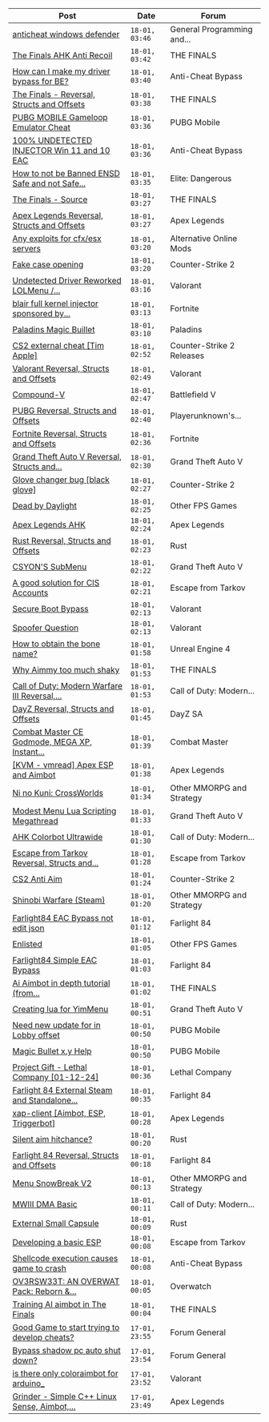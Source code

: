 |Post|Date|Forum|
|----|----|-----|
|[anticheat windows defender](https://www.unknowncheats.me/forum/general-programming-and-reversing/619633-anticheat-windows-defender.html)|`18-01, 03:46`|General Programming and...|
|[The Finals AHK Anti Recoil](https://www.unknowncheats.me/forum/the-finals/616379-finals-ahk-anti-recoil.html)|`18-01, 03:42`|THE FINALS|
|[How can I make my driver bypass for BE?](https://www.unknowncheats.me/forum/anti-cheat-bypass/619538-driver-bypass.html)|`18-01, 03:40`|Anti-Cheat Bypass|
|[The Finals - Reversal, Structs and Offsets](https://www.unknowncheats.me/forum/the-finals/516372-finals-reversal-structs-offsets.html)|`18-01, 03:38`|THE FINALS|
|[PUBG MOBILE Gameloop Emulator Cheat](https://www.unknowncheats.me/forum/pubg-mobile/576303-pubg-mobile-gameloop-emulator-cheat.html)|`18-01, 03:36`|PUBG Mobile|
|[100% UNDETECTED INJECTOR Win 11 and 10 EAC](https://www.unknowncheats.me/forum/anti-cheat-bypass/619804-100-undetected-injector-win-11-10-eac.html)|`18-01, 03:36`|Anti-Cheat Bypass|
|[How to not be Banned ENSD Safe and not Safe...](https://www.unknowncheats.me/forum/elite-dangerous/619732-banned-ensd-safe-safe.html)|`18-01, 03:35`|Elite: Dangerous|
|[The Finals - Source](https://www.unknowncheats.me/forum/the-finals/618843-finals-source.html)|`18-01, 03:27`|THE FINALS|
|[Apex Legends Reversal, Structs and Offsets](https://www.unknowncheats.me/forum/apex-legends/319804-apex-legends-reversal-structs-offsets.html)|`18-01, 03:27`|Apex Legends|
|[Any exploits for cfx/esx servers](https://www.unknowncheats.me/forum/alternative-online-mods/619658-exploits-cfx-esx-servers.html)|`18-01, 03:20`|Alternative Online Mods|
|[Fake case opening](https://www.unknowncheats.me/forum/counter-strike-2-a/619865-fake.html)|`18-01, 03:20`|Counter-Strike 2|
|[Undetected Driver Reworked LOLMenu /...](https://www.unknowncheats.me/forum/valorant/619784-undetected-driver-reworked-lolmenu-va-lol-rant-bluefires-colorbot-2024-a.html)|`18-01, 03:16`|Valorant|
|[blair full kernel injector sponsored by...](https://www.unknowncheats.me/forum/fortnite/619345-blair-kernel-injector-sponsored-obese-0xnemi.html)|`18-01, 03:13`|Fortnite|
|[Paladins Magic Buillet](https://www.unknowncheats.me/forum/paladins/619864-paladins-magic-buillet.html)|`18-01, 03:10`|Paladins|
|[CS2 external cheat \[Tim Apple\]](https://www.unknowncheats.me/forum/counter-strike-2-releases/609206-cs2-external-cheat-tim-apple.html)|`18-01, 02:52`|Counter-Strike 2 Releases|
|[Valorant Reversal, Structs and Offsets](https://www.unknowncheats.me/forum/valorant/385792-valorant-reversal-structs-offsets.html)|`18-01, 02:49`|Valorant|
|[Compound-V](https://www.unknowncheats.me/forum/battlefield-v/524308-compound.html)|`18-01, 02:47`|Battlefield V|
|[PUBG Reversal, Structs and Offsets](https://www.unknowncheats.me/forum/playerunknown-s-battlegrounds/214976-pubg-reversal-structs-offsets.html)|`18-01, 02:40`|Playerunknown's...|
|[Fortnite Reversal, Structs and Offsets](https://www.unknowncheats.me/forum/fortnite/235061-fortnite-reversal-structs-offsets.html)|`18-01, 02:36`|Fortnite|
|[Grand Theft Auto V Reversal, Structs and...](https://www.unknowncheats.me/forum/grand-theft-auto-v/144028-grand-theft-auto-reversal-structs-offsets.html)|`18-01, 02:30`|Grand Theft Auto V|
|[Glove changer bug \[black glove\]](https://www.unknowncheats.me/forum/counter-strike-2-a/613933-glove-changer-bug-black-glove.html)|`18-01, 02:27`|Counter-Strike 2|
|[Dead by Daylight](https://www.unknowncheats.me/forum/other-fps-games/178856-dead-daylight.html)|`18-01, 02:25`|Other FPS Games|
|[Apex Legends AHK](https://www.unknowncheats.me/forum/apex-legends/609300-apex-legends-ahk.html)|`18-01, 02:24`|Apex Legends|
|[Rust Reversal, Structs and Offsets](https://www.unknowncheats.me/forum/rust/164256-rust-reversal-structs-offsets.html)|`18-01, 02:23`|Rust|
|[CSYON'S SubMenu](https://www.unknowncheats.me/forum/grand-theft-auto-v/566819-csyons-submenu.html)|`18-01, 02:22`|Grand Theft Auto V|
|[A good solution for CIS Accounts](https://www.unknowncheats.me/forum/escape-from-tarkov/617145-solution-cis-accounts.html)|`18-01, 02:21`|Escape from Tarkov|
|[Secure Boot Bypass](https://www.unknowncheats.me/forum/valorant/618547-secure-boot-bypass.html)|`18-01, 02:13`|Valorant|
|[Spoofer Question](https://www.unknowncheats.me/forum/valorant/619719-spoofer-question.html)|`18-01, 02:13`|Valorant|
|[How to obtain the bone name?](https://www.unknowncheats.me/forum/unreal-engine-4-a/618817-obtain-bone-name.html)|`18-01, 01:58`|Unreal Engine 4|
|[Why Aimmy too much shaky](https://www.unknowncheats.me/forum/the-finals/619802-aimmy-shaky.html)|`18-01, 01:53`|THE FINALS|
|[Call of Duty: Modern Warfare III Reversal,...](https://www.unknowncheats.me/forum/call-of-duty-modern-warfare-iii/605287-call-duty-modern-warfare-iii-reversal-structs-offsets.html)|`18-01, 01:53`|Call of Duty: Modern...|
|[DayZ Reversal, Structs and Offsets](https://www.unknowncheats.me/forum/dayz-sa/104269-dayz-reversal-structs-offsets.html)|`18-01, 01:45`|DayZ SA|
|[Combat Master CE Godmode, MEGA XP, Instant...](https://www.unknowncheats.me/forum/combat-master/583715-combat-master-ce-godmode-mega-xp-instant-weapon-player-max-level-attachment-mod.html)|`18-01, 01:39`|Combat Master|
|[\[KVM - vmread\] Apex ESP and Aimbot](https://www.unknowncheats.me/forum/apex-legends/406426-kvm-vmread-apex-esp-aimbot.html)|`18-01, 01:38`|Apex Legends|
|[Ni no Kuni: CrossWorlds](https://www.unknowncheats.me/forum/other-mmorpg-and-strategy/500789-ni-kuni-crossworlds.html)|`18-01, 01:34`|Other MMORPG and Strategy|
|[Modest Menu Lua Scripting Megathread](https://www.unknowncheats.me/forum/grand-theft-auto-v/463868-modest-menu-lua-scripting-megathread.html)|`18-01, 01:33`|Grand Theft Auto V|
|[AHK Colorbot Ultrawide](https://www.unknowncheats.me/forum/call-of-duty-modern-warfare-iii/619498-ahk-colorbot-ultrawide.html)|`18-01, 01:30`|Call of Duty: Modern...|
|[Escape from Tarkov Reversal, Structs and...](https://www.unknowncheats.me/forum/escape-from-tarkov/226519-escape-tarkov-reversal-structs-offsets.html)|`18-01, 01:28`|Escape from Tarkov|
|[CS2 Anti Aim](https://www.unknowncheats.me/forum/counter-strike-2-a/619825-cs2-anti-aim.html)|`18-01, 01:24`|Counter-Strike 2|
|[Shinobi Warfare (Steam)](https://www.unknowncheats.me/forum/other-mmorpg-and-strategy/618535-shinobi-warfare-steam.html)|`18-01, 01:20`|Other MMORPG and Strategy|
|[Farlight84 EAC Bypass not edit json](https://www.unknowncheats.me/forum/farlight-84-a/617506-farlight84-eac-bypass-edit-json.html)|`18-01, 01:12`|Farlight 84|
|[Enlisted](https://www.unknowncheats.me/forum/other-fps-games/606225-enlisted.html)|`18-01, 01:05`|Other FPS Games|
|[Farlight84 Simple EAC Bypass](https://www.unknowncheats.me/forum/farlight-84-a/585130-farlight84-simple-eac-bypass.html)|`18-01, 01:03`|Farlight 84|
|[Ai Aimbot in depth tutorial (from...](https://www.unknowncheats.me/forum/the-finals/619247-ai-aimbot-depth-tutorial-magicmodz89.html)|`18-01, 01:02`|THE FINALS|
|[Creating lua for YimMenu](https://www.unknowncheats.me/forum/grand-theft-auto-v/619831-creating-lua-yimmenu.html)|`18-01, 00:51`|Grand Theft Auto V|
|[Need new update for in Lobby offset](https://www.unknowncheats.me/forum/pubg-mobile/617889-update-lobby-offset.html)|`18-01, 00:50`|PUBG Mobile|
|[Magic Bullet x.y Help](https://www.unknowncheats.me/forum/pubg-mobile/619847-magic-bullet-help.html)|`18-01, 00:50`|PUBG Mobile|
|[Project Gift - Lethal Company \[01-12-24\]](https://www.unknowncheats.me/forum/lethal-company/618576-project-gift-lethal-company-01-12-24-a.html)|`18-01, 00:36`|Lethal Company|
|[Farlight 84 External Steam and Standalone...](https://www.unknowncheats.me/forum/farlight-84-a/613496-farlight-84-external-steam-standalone-flaghacks-base.html)|`18-01, 00:35`|Farlight 84|
|[xap-client \[Aimbot, ESP, Triggerbot\]](https://www.unknowncheats.me/forum/apex-legends/606842-xap-client-aimbot-esp-triggerbot.html)|`18-01, 00:28`|Apex Legends|
|[Silent aim hitchance?](https://www.unknowncheats.me/forum/rust/619580-silent-aim-hitchance.html)|`18-01, 00:20`|Rust|
|[Farlight 84 Reversal, Structs and Offsets](https://www.unknowncheats.me/forum/farlight-84-a/580566-farlight-84-reversal-structs-offsets.html)|`18-01, 00:18`|Farlight 84|
|[Menu SnowBreak V2](https://www.unknowncheats.me/forum/other-mmorpg-and-strategy/619844-menu-snowbreak-v2.html)|`18-01, 00:13`|Other MMORPG and Strategy|
|[MWIII DMA Basic](https://www.unknowncheats.me/forum/call-of-duty-modern-warfare-iii/619202-mwiii-dma-basic.html)|`18-01, 00:11`|Call of Duty: Modern...|
|[External Small Capsule](https://www.unknowncheats.me/forum/rust/616286-external-capsule.html)|`18-01, 00:09`|Rust|
|[Developing a basic ESP](https://www.unknowncheats.me/forum/escape-from-tarkov/619380-developing-basic-esp.html)|`18-01, 00:08`|Escape from Tarkov|
|[Shellcode execution causes game to crash](https://www.unknowncheats.me/forum/anti-cheat-bypass/619836-shellcode-execution-causes-game-crash.html)|`18-01, 00:08`|Anti-Cheat Bypass|
|[OV3RSW33T: AN OVERWAT Pack: Reborn &...](https://www.unknowncheats.me/forum/overwatch/603412-ov3rsw33t-overwat-pack-reborn-recoded.html)|`18-01, 00:05`|Overwatch|
|[Training AI aimbot in The Finals](https://www.unknowncheats.me/forum/the-finals/616898-training-ai-aimbot-finals.html)|`18-01, 00:04`|THE FINALS|
|[Good Game to start trying to develop cheats?](https://www.unknowncheats.me/forum/forum-general/619263-game-start-trying-develop-cheats.html)|`17-01, 23:55`|Forum General|
|[Bypass shadow pc auto shut down?](https://www.unknowncheats.me/forum/forum-general/619840-bypass-shadow-pc-auto-shut.html)|`17-01, 23:54`|Forum General|
|[is there only coloraimbot for arduino_](https://www.unknowncheats.me/forum/valorant/619775-coloraimbot-arduino_.html)|`17-01, 23:52`|Valorant|
|[Grinder - Simple C++ Linux Sense, Aimbot,...](https://www.unknowncheats.me/forum/apex-legends/605888-grinder-simple-linux-sense-aimbot-triggerbot.html)|`17-01, 23:49`|Apex Legends|
